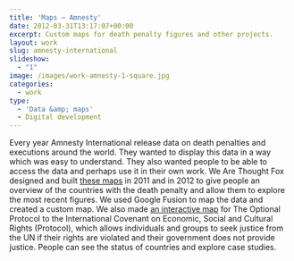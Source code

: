 ```yaml
---
title: 'Maps — Amnesty'
date: 2012-03-31T13:17:07+00:00
excerpt: Custom maps for death penalty figures and other projects.
layout: work
slug: amnesty-international
slideshow:
  - "1"
image: /images/work-amnesty-1-square.jpg
categories:
  - work
type:
  - 'Data &amp; maps'
  - Digital development
---
```

Every year Amnesty International release data on death penalties and executions around the world. They wanted to display this data in a way which was easy to understand. They also wanted people to be able to access the data and perhaps use it in their own work. We Are Thought Fox designed and built [these maps](http://www.amnesty.org/en/death-penalty/death-sentences-and-executions-in-2012) in 2011 and in 2012 to give people an overview of the countries with the death penalty and allow them to explore the most recent figures. We used Google Fusion to map the data and created a custom map. We also made [an interactive map](http://www.amnesty.org/en/campaigns/making-rights-law/making-rights-law) for The Optional Protocol to the International Covenant on Economic, Social and Cultural Rights (Protocol), which allows individuals and groups to seek justice from the UN if their rights are violated and their government does not provide justice. People can see the status of countries and explore case studies.
